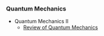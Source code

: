### Quantum Mechanics

- Quantum Mechanics II
  - [Review of Quantum Mechanics](/qm_ii/qm_review.md)
      






